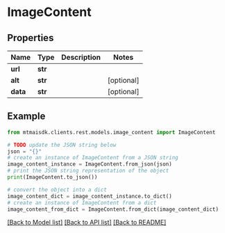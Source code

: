 # ImageContent


## Properties

Name | Type | Description | Notes
------------ | ------------- | ------------- | -------------
**url** | **str** |  | 
**alt** | **str** |  | [optional] 
**data** | **str** |  | [optional] 

## Example

```python
from mtmaisdk.clients.rest.models.image_content import ImageContent

# TODO update the JSON string below
json = "{}"
# create an instance of ImageContent from a JSON string
image_content_instance = ImageContent.from_json(json)
# print the JSON string representation of the object
print(ImageContent.to_json())

# convert the object into a dict
image_content_dict = image_content_instance.to_dict()
# create an instance of ImageContent from a dict
image_content_from_dict = ImageContent.from_dict(image_content_dict)
```
[[Back to Model list]](../README.md#documentation-for-models) [[Back to API list]](../README.md#documentation-for-api-endpoints) [[Back to README]](../README.md)


